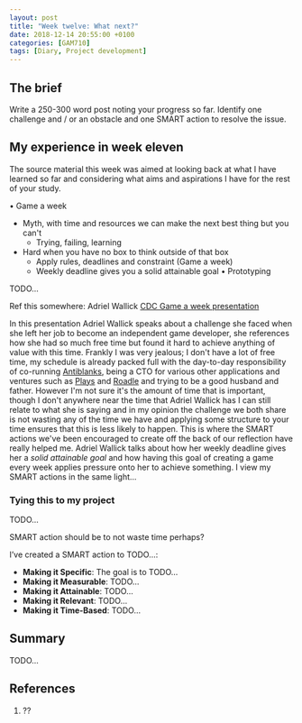 ```yaml
---
layout: post
title: "Week twelve: What next?"
date: 2018-12-14 20:55:00 +0100
categories: [GAM710]
tags: [Diary, Project development]
---
```


## The brief

Write a 250-300 word post noting your progress so far. Identify one challenge and / or an obstacle and one SMART action to resolve the issue.

## My experience in week eleven

The source material this week was aimed at looking back at what I have learned so far and considering what aims and aspirations I have for the rest of your study.

• Game a week
  - Myth, with time and resources we can make the next best thing but you can't
    - Trying, failing, learning
  - Hard when you have no box to think outside of that box
    - Apply rules, deadlines and constraint (Game a week)
    - Weekly deadline gives you a solid attainable goal
• Prototyping

TODO...

Ref this somewhere: Adriel Wallick [CDC Game a week presentation](https://archive.org/details/GDCEU2014Wallick)

In this presentation Adriel Wallick speaks about a challenge she faced when she left her job to become an independent game developer, she references how she had so much free time but found it hard to achieve anything of value with this time. Frankly I was very jealous; I don't have a lot of free time, my schedule is already packed full with the day-to-day responsibility of co-running [Antiblanks](http://www.antiblanks,com), being a CTO for various other applications and ventures such as [Plays](http://weareplays.com) and [Roadle](http://www.roadle.co.uk) and trying to be a good husband and father. However I'm not sure it's the amount of time that is important, though I don't anywhere near the time that Adriel Wallick has I can still relate to what she is saying and in my opinion the challenge we both share is not wasting any of the time we have and applying some structure to your time ensures that this is less likely to happen. This is where the SMART actions we've been encouraged to create off the back of our reflection have really helped me. Adriel Wallick talks about how her weekly deadline gives her a *solid attainable goal* and how having this goal of creating a game every week applies pressure onto her to achieve something. I view my SMART actions in the same light...

### Tying this to my project

TODO...

SMART action should be to not waste time perhaps?  

I’ve created a SMART action to TODO...:

- **Making it Specific**: The goal is to TODO...
- **Making it Measurable**: TODO...
- **Making it Attainable**: TODO...
- **Making it Relevant**: TODO...
- **Making it Time-Based**: TODO...

## Summary

TODO...

## References

1. ??
